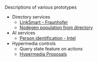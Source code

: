 Descriptions of various prototypes
* Directory services
    - [LinkSmart - Fraunhofer](linksmart.md)
    - [Nodegen population from directory](nodepop.md)
* AI services
    - [Person identification - Intel](personid.md)
* Hypermedia controls
    - Query state feature on actions
    - [Hypermedia Proposals](hypermedia.md)
